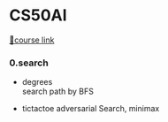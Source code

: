 # CS50AI

[🤍course link](https://cs50.harvard.edu/ai/2024/)


### 0.search
- degrees   
search path by BFS 

- tictactoe
adversarial Search, minimax